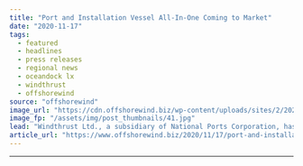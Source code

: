 ```yaml
---
title: "Port and Installation Vessel All-In-One Coming to Market"
date: "2020-11-17"
tags: 
  - featured
  - headlines
  - press releases
  - regional news
  - oceandock lx
  - windthrust
  - offshorewind
source: "offshorewind"
image_url: "https://cdn.offshorewind.biz/wp-content/uploads/sites/2/2020/11/17130402/Port-and-Installation-Vessel-All-In-One-Coming-to-Market.jpg"
image_fp: "/assets/img/post_thumbnails/41.jpg"
lead: "Windthrust Ltd., a subsidiary of National Ports Corporation, has revealed plans for a combined"
article_url: "https://www.offshorewind.biz/2020/11/17/port-and-installation-vessel-all-in-one-coming-to-market/"
---
```


---
